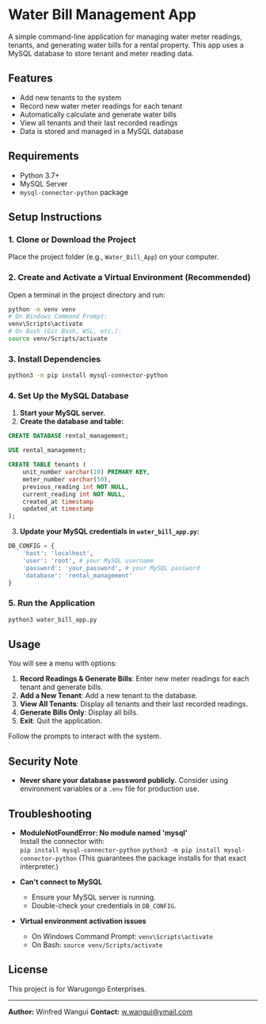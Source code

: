 # Water Bill Management App

A simple command-line application for managing water meter readings, tenants, and generating water bills for a rental property. This app uses a MySQL database to store tenant and meter reading data.

## Features

- Add new tenants to the system
- Record new water meter readings for each tenant
- Automatically calculate and generate water bills
- View all tenants and their last recorded readings
- Data is stored and managed in a MySQL database

## Requirements

- Python 3.7+
- MySQL Server
- `mysql-connector-python` package

## Setup Instructions

### 1. Clone or Download the Project

Place the project folder (e.g., `Water_Bill_App`) on your computer.

### 2. Create and Activate a Virtual Environment (Recommended)

Open a terminal in the project directory and run:

```bash
python -m venv venv
# On Windows Command Prompt:
venv\Scripts\activate
# On Bash (Git Bash, WSL, etc.):
source venv/Scripts/activate
```

### 3. Install Dependencies

```bash
python3 -m pip install mysql-connector-python
```

### 4. Set Up the MySQL Database

1. **Start your MySQL server.**
2. **Create the database and table:**

```sql
CREATE DATABASE rental_management;

USE rental_management;

CREATE TABLE tenants (
    unit_number varchar(10) PRIMARY KEY,
    meter_number varchar(50),
    previous_reading int NOT NULL,
    current_reading int NOT NULL,
    created_at timestamp 
    updated_at timestamp
);
```

3. **Update your MySQL credentials in `water_bill_app.py`:**

```python
DB_CONFIG = {
    'host': 'localhost',
    'user': 'root', # your MySQL username
    'password': 'your_password', # your MySQL password
    'database': 'rental_management'
}
```

### 5. Run the Application

```bash
python3 water_bill_app.py
```

## Usage

You will see a menu with options:

1. **Record Readings & Generate Bills**: Enter new meter readings for each tenant and generate bills.
2. **Add a New Tenant**: Add a new tenant to the database.
3. **View All Tenants**: Display all tenants and their last recorded readings.
4. **Generate Bills Only**: Display all bills.
4. **Exit**: Quit the application.

Follow the prompts to interact with the system.

## Security Note

- **Never share your database password publicly.** Consider using environment variables or a `.env` file for production use.

## Troubleshooting

- **ModuleNotFoundError: No module named 'mysql'**  
  Install the connector with:  
  `pip install mysql-connector-python`
  `python3 -m pip install mysql-connector-python` (This guarantees the package installs for that exact interpreter.)

- **Can't connect to MySQL**  
  - Ensure your MySQL server is running.
  - Double-check your credentials in `DB_CONFIG`.

- **Virtual environment activation issues**  
  - On Windows Command Prompt: `venv\Scripts\activate`
  - On Bash: `source venv/Scripts/activate`

## License

This project is for Warugongo Enterprises.

---

**Author:** Winfred Wangui
**Contact:** w.wangui@ymail.com
